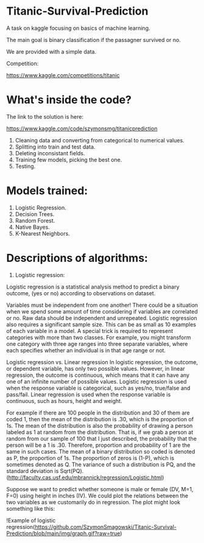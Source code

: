 # Titanic-Survival-Prediction
A task on kaggle focusing on basics of machine learning.

The main goal is binary classification if the passagner survived or no. 

We are provided with a simple data.

Competition:

https://www.kaggle.com/competitions/titanic

# What's inside the code?
The link to the solution is here:

https://www.kaggle.com/code/szymonsmg/titanicprediction

1. Cleaning data and converting from categorical to numerical values.
2. Splitting into train and test data.
3. Deleting inconsistant fields.
4. Training few models, picking the best one.
5. Testing.

# Models trained:
1. Logistic Regression.
2. Decision Trees.
3. Random Forest.
4. Native Bayes.
5. K-Nearest Neighbors.

# Descriptions of algorithms:
1. Logistic regression:

Logistic regression is a statistical analysis method to predict a binary outcome, (yes or no) according to observations on dataset. 

Variables must be independent from one another! There could be a situation when we spend some amount of time considering if variables are correlated or no.
Raw data should be independent and unrepeated. Logistic regression also requires a significant sample size. This can be as small as 10 examples of each variable in a model. 
 A special trick is required to represent categories with more than two classes. For example, you might transform one category with three age ranges into three separate variables, where each specifies whether an individual is in that age range or not.

Logistic regression vs. Linear regression
In logistic regression, the outcome, or dependent variable, has only two possible values. However, in linear regression, the outcome is continuous, which means that it can have any one of an infinite number of possible values.
Logistic regression is used when the response variable is categorical, such as yes/no, true/false and pass/fail. Linear regression is used when the response variable is continuous, such as hours, height and weight.

For example if there are 100 people in the distribution and 30 of them are coded 1, then the mean of the distribution is .30, which is the proportion of 1s. The mean of the distribution is also the probability of drawing a person labeled as 1 at random from the distribution. That is, if we grab a person at random from our sample of 100 that I just described, the probability that the person will be a 1 is .30. Therefore, proportion and probability of 1 are the same in such cases. The mean of a binary distribution so coded is denoted as P, the proportion of 1s. The proportion of zeros is (1-P), which is sometimes denoted as Q. The variance of such a distribution is PQ, and the standard deviation is Sqrt(PQ). (http://faculty.cas.usf.edu/mbrannick/regression/Logistic.html)

Suppose we want to predict whether someone is male or female (DV, M=1, F=0) using height in inches (IV). We could plot the relations between the two variables as we customarily do in regression. The plot might look something like this:

!Example of logistic regression(https://github.com/SzymonSmagowski/Titanic-Survival-Prediction/blob/main/img/graph.gif?raw=true)
